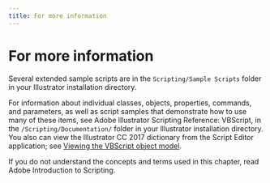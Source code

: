 ```yaml
---
title: For more information
---
```

# For more information

Several extended sample scripts are in the `Scripting/Sample Scripts` folder in your Illustrator installation directory.

For information about individual classes, objects, properties, commands, and parameters, as well as script samples that demonstrate how to use many of these items, see Adobe lllustrator Scripting Reference: VBScript, in the `/Scripting/Documentation/` folder in your lllustrator installation directory. You also can view the lllustrator CC 2017 dictionary from the Script Editor application; see [Viewing the VBScript object model](../../introduction/viewingtheobjectmodel#viewing-the-vbscript-object-model).

If you do not understand the concepts and terms used in this chapter, read Adobe Introduction to Scripting.
